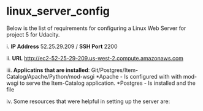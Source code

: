 # linux_server_config

Below is the list of requirements for configuring a Linux Web Server for project 5 for Udacity.

i. **IP Address**  52.25.29.209 / **SSH Port** 2200

ii. **URL** http://ec2-52-25-29-209.us-west-2.compute.amazonaws.com

iii. **Applicatins that are installed**: Git/Postgres/Item-Catalog/Apache/Python/mod-wsgi 
*Apache - Is configured with with mod-wsgi to serve the Item-Catalog application.
*Postgres - Is installed and the file 

iv. Some resources that were helpful in setting up the server are: 
